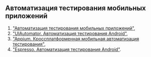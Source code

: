 ## Автоматизация тестирования мобильных приложений 

  1. ["Автоматизация тестирования мобильных приложений"](https://github.com/AAB-87/MQA-2.1-introduction-to-Android-studio),  
  2. ["UIAutomator. Автоматизация тестирования Android"](https://github.com/AAB-87/MQA-2.2-UI-Automator),  
  3. ["Appium. Кроссплатформенная мобильная автоматизация тестирования"](https://github.com/AAB-87/MQA-2.4-Appium),  
  4. ["Espresso. Автоматизация тестирования Android"](https://github.com/AAB-87/MQA-2.5-Espresso).
